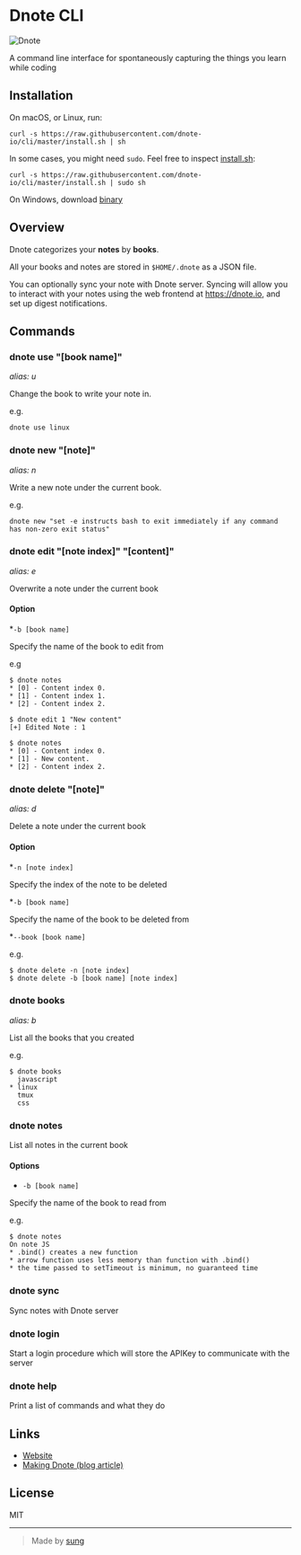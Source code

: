 # Dnote CLI

![Dnote](assets/main.png)

A command line interface for spontaneously capturing the things you learn while coding

## Installation

On macOS, or Linux, run:

    curl -s https://raw.githubusercontent.com/dnote-io/cli/master/install.sh | sh

In some cases, you might need `sudo`. Feel free to inspect [install.sh](https://github.com/dnote-io/cli/blob/master/install.sh):

    curl -s https://raw.githubusercontent.com/dnote-io/cli/master/install.sh | sudo sh

On Windows, download [binary](https://github.com/dnote-io/cli/releases)

## Overview

Dnote categorizes your **notes** by **books**.

All your books and notes are stored in `$HOME/.dnote` as a JSON file.

You can optionally sync your note with Dnote server. Syncing will allow you to interact with your notes using the web frontend at https://dnote.io, and set up digest notifications.

## Commands

### dnote use "[book name]"
*alias: u*

Change the book to write your note in.

e.g.

    dnote use linux

### dnote new "[note]"
*alias: n*

Write a new note under the current book.

e.g.

    dnote new "set -e instructs bash to exit immediately if any command has non-zero exit status"

### dnote edit "[note index]" "[content]"
*alias: e*

Overwrite a note under the current book

#### Option
*`-b [book name]`

Specify the name of the book to edit from

e.g

    $ dnote notes
    * [0] - Content index 0.
    * [1] - Content index 1.
    * [2] - Content index 2.

    $ dnote edit 1 "New content"
    [+] Edited Note : 1 

    $ dnote notes
    * [0] - Content index 0.
    * [1] - New content.
    * [2] - Content index 2.

### dnote delete "[note]"
*alias: d*

Delete a note under the current book

#### Option
*`-n [note index]`

Specify the index of the note to be deleted

*`-b [book name]`

Specify the name of the book to be deleted from

*`--book [book name]`

e.g.

    $ dnote delete -n [note index]
    $ dnote delete -b [book name] [note index]

 
### dnote books
*alias: b*

List all the books that you created

e.g.

    $ dnote books
      javascript
    * linux
      tmux
      css

### dnote notes

List all notes in the current book

#### Options

* `-b [book name]`

Specify the name of the book to read from

e.g.

    $ dnote notes
    On note JS
    * .bind() creates a new function
    * arrow function uses less memory than function with .bind()
    * the time passed to setTimeout is minimum, no guaranteed time

### dnote sync

Sync notes with Dnote server

### dnote login

Start a login procedure which will store the APIKey to communicate with the server

### dnote help

Print a list of commands and what they do

## Links

* [Website](https://dnote.io)
* [Making Dnote (blog article)](https://sungwoncho.io/making-dnote/)

## License

MIT

-------

> Made by [sung](https://sungwoncho.io)
